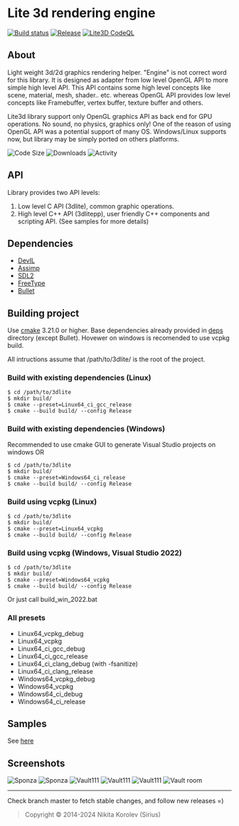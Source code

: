 # Lite 3d rendering engine

[![Build status](https://github.com/Siriuscoder/3dlite/actions/workflows/ci.yaml/badge.svg?branch=master)](https://github.com/Siriuscoder/3dlite/actions/workflows/ci.yaml)
[![Release](https://github.com/Siriuscoder/3dlite/actions/workflows/release.yaml/badge.svg?event=push)](https://github.com/Siriuscoder/3dlite/actions/workflows/release.yaml)
[![Lite3D CodeQL](https://github.com/Siriuscoder/3dlite/actions/workflows/codeql.yml/badge.svg?branch=master)](https://github.com/Siriuscoder/3dlite/actions/workflows/codeql.yml)  

## About

Light weight 3d/2d graphics rendering helper. "Engine" is not correct word for this library. 
It is designed as adapter from low level OpenGL API to more simple high level API. This API contains some high level 
concepts like scene, material, mesh, shader.. etc. whereas OpenGL API provides low level concepts like Framebuffer, 
vertex buffer, texture buffer and others.

Lite3d library support only OpenGL graphics API as back end for GPU operations. No sound, no physics, graphics only!
One of the reason of using OpenGL API was a potential support of many OS. Windows/Linux supports now, but 
library may be simply ported on others platforms.  

![Code Size](https://img.shields.io/github/languages/code-size/Siriuscoder/3dlite)
![Downloads](https://img.shields.io/github/downloads/Siriuscoder/3dlite/latest/total)
![Activity](https://img.shields.io/github/commit-activity/m/Siriuscoder/3dlite)

## API

Library provides two API levels:
  1. Low level C API (3dlite), common graphic operations.
  2. High level C++ API (3dlitepp), user friendly C++ components and scripting API.
(See samples for more details)

## Dependencies

* [DevIL](https://github.com/DentonW/DevIL)
* [Assimp](https://github.com/assimp/assimp)
* [SDL2](https://github.com/libsdl-org/SDL)
* [FreeType](https://github.com/freetype/freetype)
* [Bullet](https://github.com/bulletphysics/bullet3)

## Building project

Use [cmake](http://www.cmake.org/) 3.21.0 or higher. Base dependencies already provided in [deps](https://github.com/Siriuscoder/3dlite/tree/master/deps) directory (except Bullet). Hovewer on windows is recomended to use vcpkg build. 

All intructions assume that /path/to/3dlite/ is the root of the project.

### Build with existing dependencies (Linux)

```
$ cd /path/to/3dlite
$ mkdir build/
$ cmake --preset=Linux64_ci_gcc_release
$ cmake --build build/ --config Release
``` 

### Build with existing dependencies (Windows)

Recommended to use cmake GUI to generate Visual Studio projects on windows OR

```
$ cd /path/to/3dlite
$ mkdir build/
$ cmake --preset=Windows64_ci_release
$ cmake --build build/ --config Release
``` 

### Build using vcpkg (Linux)

```
$ cd /path/to/3dlite
$ mkdir build/
$ cmake --preset=Linux64_vcpkg
$ cmake --build build/ --config Release
``` 

### Build using vcpkg (Windows, Visual Studio 2022)

```
$ cd /path/to/3dlite
$ mkdir build/
$ cmake --preset=Windows64_vcpkg
$ cmake --build build/ --config Release
``` 
Or just call build_win_2022.bat

### All presets

* Linux64_vcpkg_debug 
* Linux64_vcpkg
* Linux64_ci_gcc_debug
* Linux64_ci_gcc_release
* Linux64_ci_clang_debug (with -fsanitize)
* Linux64_ci_clang_release
* Windows64_vcpkg_debug
* Windows64_vcpkg
* Windows64_ci_debug
* Windows64_ci_release

## Samples

See [here](samples/README.md)

## Screenshots

![](/media/screenshots/sponza.png "Sponza")
![](/media/screenshots/sponza1.png "Sponza")
![](/media/screenshots/vault_111_0.png "Vault111")
![](/media/screenshots/vault_111_3.png "Vault111")
![](/media/screenshots/vault_111_19.png "Vault111")
![](/media/screenshots/vault_room_0.png "Vault room")

***
Check branch master to fetch stable changes, and follow new releases =)
> Copyright © 2014-2024 Nikita Korolev (Sirius)
